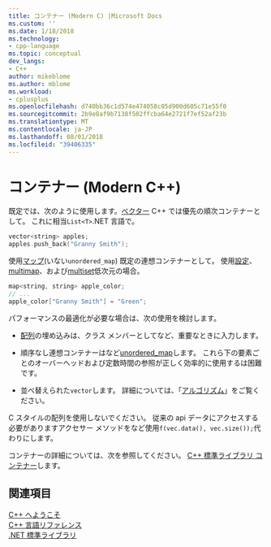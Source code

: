 ```yaml
---
title: コンテナー (Modern C) |Microsoft Docs
ms.custom: ''
ms.date: 1/18/2018
ms.technology:
- cpp-language
ms.topic: conceptual
dev_langs:
- C++
author: mikeblome
ms.author: mblome
ms.workload:
- cplusplus
ms.openlocfilehash: d740bb36c1d574e474058c05d900d605c71e55f0
ms.sourcegitcommit: 2b9e8af9b7138f502ffcba64e2721f7ef52af23b
ms.translationtype: MT
ms.contentlocale: ja-JP
ms.lasthandoff: 08/01/2018
ms.locfileid: "39406335"
---
```

# <a name="containers-modern-c"></a>コンテナー (Modern C++)

既定では、次のように使用します。[ベクター](../standard-library/vector-class.md) C++ では優先の順次コンテナーとして。 これに相当`List<T>`.NET 言語で。

```cpp
vector<string> apples;
apples.push_back("Granny Smith");
```

使用[マップ](../standard-library/map-class.md)(いない`unordered_map`) 既定の連想コンテナーとして。 使用[設定](../standard-library/set-class.md)、 [multimap](../standard-library/multimap-class.md)、および[multiset](../standard-library/multiset-class.md)低次元の場合。

```cpp
map<string, string> apple_color;
// ...
apple_color["Granny Smith"] = "Green";
```

パフォーマンスの最適化が必要な場合は、次の使用を検討します。

- [配列](../standard-library/array-class-stl.md)の埋め込みは、クラス メンバーとしてなど、重要なときに入力します。

- 順序なし連想コンテナーはなど[unordered_map](../standard-library/unordered-map-class.md)します。 これら下の要素ごとのオーバーヘッドおよび定数時間の参照が正しく効率的に使用するは困難です。

- 並べ替えられた`vector`します。 詳細については、「[アルゴリズム](../cpp/algorithms-modern-cpp.md)」をご覧ください。

C スタイルの配列を使用しないでください。 従来の api データにアクセスする必要がありますアクセサー メソッドをなど使用`f(vec.data(), vec.size());`代わりにします。

コンテナーの詳細については、次を参照してください。 [C++ 標準ライブラリ コンテナー](../standard-library/stl-containers.md)します。

## <a name="see-also"></a>関連項目
 [C++ へようこそ](../cpp/welcome-back-to-cpp-modern-cpp.md)  
 [C++ 言語リファレンス](../cpp/cpp-language-reference.md)  
 [.NET 標準ライブラリ](../standard-library/cpp-standard-library-reference.md)  